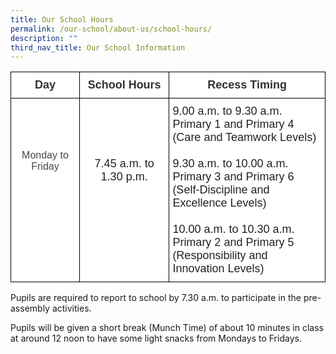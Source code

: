```yaml
---
title: Our School Hours
permalink: /our-school/about-us/school-hours/
description: ""
third_nav_title: Our School Information
---
```

<style type="text/css">
.tg  {border-collapse:collapse;border-spacing:0;}
.tg td{border-color:black;border-style:solid;border-width:1px;font-family:Arial, sans-serif;font-size:18px;
  overflow:hidden;padding:10px 5px;word-break:normal;}
.tg th{border-color:black;border-style:solid;border-width:1px;font-family:Arial, sans-serif;font-size:18px;
  font-weight:normal;overflow:hidden;padding:10px 5px;word-break:normal;}
.tg .tg-ih7s{background-color:#FFF;color:#323232;font-size:18px;font-weight:bold;text-align:center;vertical-align:top}
.tg .tg-0y1i{background-color:#FFF;color:#484848;font-size:16px;text-align:center;vertical-align:top}
.tg .tg-qec4{background-color:#FFF;color:#222;font-size:18px;text-align:center;vertical-align:top}
.tg .tg-g6yu{background-color:#FFF;color:#222;font-size:18px;text-align:left;vertical-align:top}
</style>
<table class="tg">
<thead>
  <tr>
    <th class="tg-ih7s"><span style="color:#323232;background-color:#FFF">Day</span></th>
    <th class="tg-ih7s"><span style="color:#323232;background-color:#FFF">School Hours</span></th>
    <th class="tg-ih7s"><span style="color:#323232;background-color:#FFF">Recess Timing</span></th>
  </tr>
</thead>
<tbody>
  <tr>
    <td class="tg-0y1i"><br><br><br><br><span style="background-color:#FFF">Monday to Friday</span></td>
    <td class="tg-qec4"><br><br><br><br><span style="font-style:inherit;color:#222">7.45 a.m. to 1.30 p.m.</span></td>
    <td class="tg-g6yu"><span style="font-style:inherit;color:#222">9.00 a.m. to 9.30 a.m.</span><br><span style="font-style:inherit;color:#222">Primary 1 and Primary 4</span><br><span style="font-style:inherit;color:#222">(Care and Teamwork Levels)</span><br><br><span style="color:#222;background-color:#FFF">9.30 a.m. to 10.00 a.m.</span><br><span style="font-style:inherit;color:#222">Primary 3 and Primary 6</span><br><span style="font-style:inherit;color:#222">(Self-Discipline and Excellence Levels)</span><br><br><span style="color:#222;background-color:#FFF">10.00 a.m. to 10.30 a.m.</span><br><span style="font-style:inherit;color:#222">Primary 2 and Primary 5</span><br><span style="font-style:inherit;color:#222">(Responsibility and Innovation Levels)</span></td>
  </tr>
</tbody>
</table>

Pupils are required to report to school by 7.30 a.m. to participate in the pre-assembly activities. 

Pupils will be given a short break (Munch Time) of about 10 minutes in class at around 12 noon to have some light snacks from Mondays to Fridays.